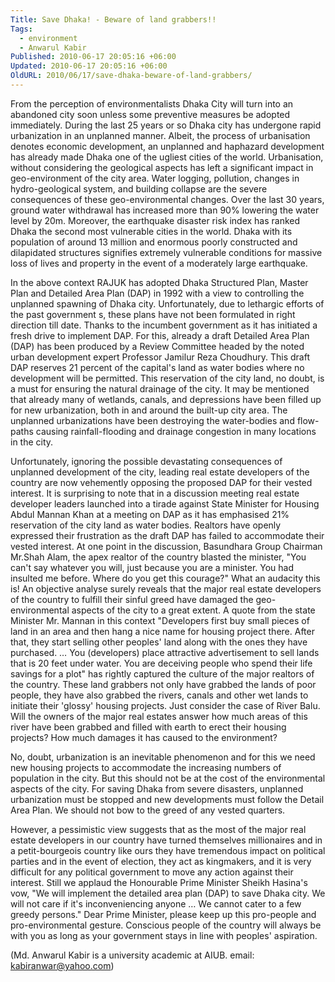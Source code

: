 ```yaml
---
Title: Save Dhaka! - Beware of land grabbers!!
Tags:
  - environment
  - Anwarul Kabir
Published: 2010-06-17 20:05:16 +06:00
Updated: 2010-06-17 20:05:16 +06:00
OldURL: 2010/06/17/save-dhaka-beware-of-land-grabbers/
---
```


From the perception of environmentalists Dhaka City will turn into an abandoned city soon unless some preventive measures be adopted immediately. During the last 25 years or so Dhaka city has undergone rapid urbanization in an unplanned manner. Albeit, the process of urbanisation denotes economic development, an unplanned and haphazard development has already made Dhaka one of the ugliest cities of the world. Urbanisation, without considering the geological aspects has left a significant impact in geo-environment of the city area. Water logging, pollution, changes in hydro-geological system, and building collapse are the severe consequences of these geo-environmental changes. Over the last 30 years, ground water withdrawal has increased more than 90% lowering the water level by 20m.  Moreover, the earthquake disaster risk index has ranked Dhaka the second most vulnerable cities in the world. Dhaka with its population of around 13 million and enormous poorly constructed and dilapidated structures signifies extremely vulnerable conditions for massive loss of lives and property in the event of a moderately large earthquake.

In the above context RAJUK has adopted Dhaka Structured Plan, Master Plan and Detailed Area Plan (DAP) in 1992 with a view to controlling the unplanned spawning of Dhaka city. Unfortunately, due to lethargic efforts of the past government s, these plans have not been  formulated in right direction till date.  Thanks to the incumbent government as it has initiated a fresh drive to implement  DAP. For this, already a draft Detailed Area Plan (DAP) has been produced by a Review Committee headed by the noted urban development expert  Professor Jamilur Reza Choudhury.   This draft DAP reserves 21 percent of the capital's land as water bodies where no development will be permitted. This reservation of the city land, no doubt, is a must for ensuring the natural drainage of the city. It may be mentioned that already many of wetlands, canals,  and depressions have been filled up for new urbanization, both in and around the built-up city area. The unplanned urbanizations have been destroying the water-bodies and flow-paths causing rainfall-flooding and drainage congestion in many locations in the city. 

Unfortunately, ignoring the possible devastating consequences of unplanned development of the city, leading real estate developers of the country are now vehemently opposing the proposed DAP for their vested interest. It is surprising to note that in a discussion meeting real estate developer leaders launched into a tirade against State Minister for Housing Abdul Mannan Khan at a meeting on DAP as it has emphasised 21%  reservation of the city land as water bodies.  Realtors have openly expressed their frustration as the draft DAP has failed to accommodate their vested interest.  At one point in the discussion, Basundhara Group Chairman  Mr.Shah Alam, the apex realtor of the country blasted the minister, "You can't say whatever you will, just because you are a minister. You had insulted me before. Where do you get this courage?" What an audacity this is! An objective analyse surely reveals that the major real estate developers of the country to fulfill their sinful greed have damaged the geo-environmental aspects of the city to a great extent. A quote from the state Minister Mr. Mannan in this context "Developers first buy small pieces of land in an area and then hang a nice name for housing project there. After that, they start selling other peoples' land along with the ones they have purchased. … You (developers) place attractive advertisement to sell lands that is 20 feet under water. You are deceiving people who spend their life savings for a plot" has rightly captured the culture of the major realtors of the country. These land grabbers not only have grabbed the lands of poor people, they have also grabbed the rivers, canals and other wet lands to initiate their 'glossy' housing projects.  Just consider the case of River Balu. Will the owners of the major real estates answer how much areas of this river have been grabbed and filled with earth to erect their housing projects? How much damages it has caused to the environment?

No, doubt, urbanization is an inevitable phenomenon and for this we need new housing projects to accommodate the increasing numbers of population in the city. But this should not be at the cost of the environmental aspects of the city. For saving Dhaka from severe disasters, unplanned urbanization must be stopped and new developments must follow the Detail Area Plan. We should not bow to the greed of any vested quarters. 

However, a pessimistic view suggests that as the most of the major real estate developers in our country have turned themselves millionaires and in a petit-bourgeois country like ours they have tremendous impact on political parties and in the event of election, they act as kingmakers, and it is very difficult for any political government to move any action against their interest.   Still we applaud  the Honourable Prime Minister Sheikh Hasina's vow, "We will implement the detailed area plan (DAP) to save Dhaka city. We will not care if it's inconveniencing anyone … We cannot cater to a few greedy persons."   Dear Prime Minister, please keep up this pro-people and pro-environmental gesture. Conscious people of the country will always be with you as long as your government stays in line with peoples' aspiration.  

(Md. Anwarul Kabir is a university academic at AIUB. email: kabiranwar@yahoo.com)

